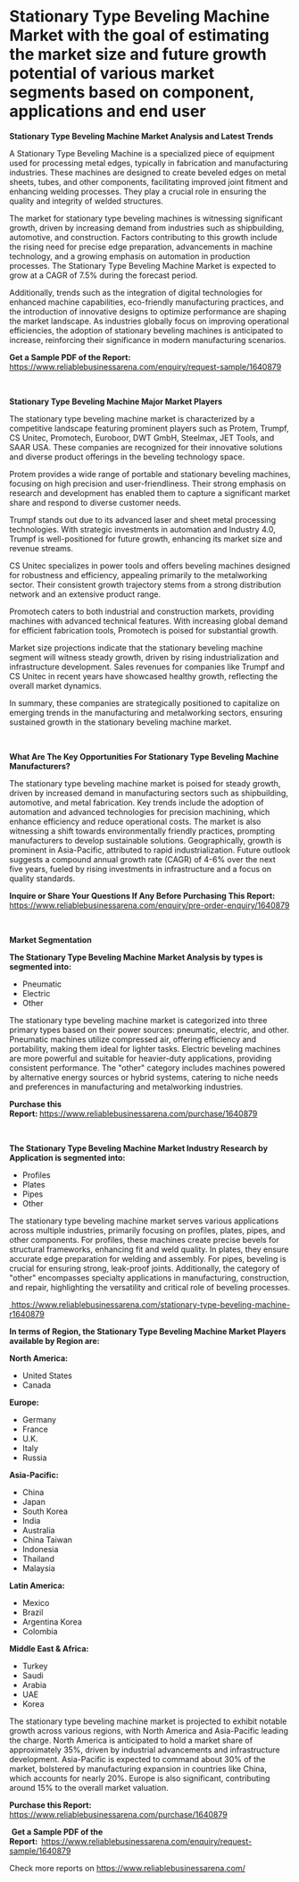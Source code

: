 <p><h1>Stationary Type Beveling Machine Market with the goal of estimating the market size and future growth potential of various market segments based on component, applications and end user</h1></p><p><strong>Stationary Type Beveling Machine Market Analysis and Latest Trends</strong></p>
<p><p>A Stationary Type Beveling Machine is a specialized piece of equipment used for processing metal edges, typically in fabrication and manufacturing industries. These machines are designed to create beveled edges on metal sheets, tubes, and other components, facilitating improved joint fitment and enhancing welding processes. They play a crucial role in ensuring the quality and integrity of welded structures.</p><p>The market for stationary type beveling machines is witnessing significant growth, driven by increasing demand from industries such as shipbuilding, automotive, and construction. Factors contributing to this growth include the rising need for precise edge preparation, advancements in machine technology, and a growing emphasis on automation in production processes. The Stationary Type Beveling Machine Market is expected to grow at a CAGR of 7.5% during the forecast period. </p><p>Additionally, trends such as the integration of digital technologies for enhanced machine capabilities, eco-friendly manufacturing practices, and the introduction of innovative designs to optimize performance are shaping the market landscape. As industries globally focus on improving operational efficiencies, the adoption of stationary beveling machines is anticipated to increase, reinforcing their significance in modern manufacturing scenarios.</p></p>
<p><strong>Get a Sample PDF of the Report:&nbsp;</strong> <a href="https://www.reliablebusinessarena.com/enquiry/request-sample/1640879?utm_campaign=2106&utm_medium=2&utm_source=Github&utm_content=ia&utm_term=27022025&utm_id=stationary-type-beveling-machine">https://www.reliablebusinessarena.com/enquiry/request-sample/1640879</a></p>
<p>&nbsp;</p>
<p><strong>Stationary Type Beveling Machine Major Market Players</strong></p>
<p><p>The stationary type beveling machine market is characterized by a competitive landscape featuring prominent players such as Protem, Trumpf, CS Unitec, Promotech, Euroboor, DWT GmbH, Steelmax, JET Tools, and SAAR USA. These companies are recognized for their innovative solutions and diverse product offerings in the beveling technology space.</p><p>Protem provides a wide range of portable and stationary beveling machines, focusing on high precision and user-friendliness. Their strong emphasis on research and development has enabled them to capture a significant market share and respond to diverse customer needs.</p><p>Trumpf stands out due to its advanced laser and sheet metal processing technologies. With strategic investments in automation and Industry 4.0, Trumpf is well-positioned for future growth, enhancing its market size and revenue streams.</p><p>CS Unitec specializes in power tools and offers beveling machines designed for robustness and efficiency, appealing primarily to the metalworking sector. Their consistent growth trajectory stems from a strong distribution network and an extensive product range.</p><p>Promotech caters to both industrial and construction markets, providing machines with advanced technical features. With increasing global demand for efficient fabrication tools, Promotech is poised for substantial growth.</p><p>Market size projections indicate that the stationary beveling machine segment will witness steady growth, driven by rising industrialization and infrastructure development. Sales revenues for companies like Trumpf and CS Unitec in recent years have showcased healthy growth, reflecting the overall market dynamics. </p><p>In summary, these companies are strategically positioned to capitalize on emerging trends in the manufacturing and metalworking sectors, ensuring sustained growth in the stationary beveling machine market.</p></p>
<p>&nbsp;</p>
<p><strong>What Are The Key Opportunities For Stationary Type Beveling Machine Manufacturers?</strong></p>
<p><p>The stationary type beveling machine market is poised for steady growth, driven by increased demand in manufacturing sectors such as shipbuilding, automotive, and metal fabrication. Key trends include the adoption of automation and advanced technologies for precision machining, which enhance efficiency and reduce operational costs. The market is also witnessing a shift towards environmentally friendly practices, prompting manufacturers to develop sustainable solutions. Geographically, growth is prominent in Asia-Pacific, attributed to rapid industrialization. Future outlook suggests a compound annual growth rate (CAGR) of 4-6% over the next five years, fueled by rising investments in infrastructure and a focus on quality standards.</p></p>
<p><strong>Inquire or Share Your Questions If Any Before Purchasing This Report:</strong> <a href="https://www.reliablebusinessarena.com/enquiry/pre-order-enquiry/1640879?utm_campaign=2106&utm_medium=2&utm_source=Github&utm_content=ia&utm_term=27022025&utm_id=stationary-type-beveling-machine">https://www.reliablebusinessarena.com/enquiry/pre-order-enquiry/1640879</a></p>
<p>&nbsp;</p>
<p><strong>Market Segmentation</strong></p>
<p><strong>The Stationary Type Beveling Machine Market Analysis by types is segmented into:</strong></p>
<p><ul><li>Pneumatic</li><li>Electric</li><li>Other</li></ul></p>
<p><p>The stationary type beveling machine market is categorized into three primary types based on their power sources: pneumatic, electric, and other. Pneumatic machines utilize compressed air, offering efficiency and portability, making them ideal for lighter tasks. Electric beveling machines are more powerful and suitable for heavier-duty applications, providing consistent performance. The "other" category includes machines powered by alternative energy sources or hybrid systems, catering to niche needs and preferences in manufacturing and metalworking industries.</p></p>
<p><strong>Purchase this Report:&nbsp;</strong><a href="https://www.reliablebusinessarena.com/purchase/1640879?utm_campaign=2106&utm_medium=2&utm_source=Github&utm_content=ia&utm_term=27022025&utm_id=stationary-type-beveling-machine">https://www.reliablebusinessarena.com/purchase/1640879</a></p>
<p>&nbsp;</p>
<p><strong>The Stationary Type Beveling Machine Market Industry Research by Application is segmented into:</strong></p>
<p><ul><li>Profiles</li><li>Plates</li><li>Pipes</li><li>Other</li></ul></p>
<p><p>The stationary type beveling machine market serves various applications across multiple industries, primarily focusing on profiles, plates, pipes, and other components. For profiles, these machines create precise bevels for structural frameworks, enhancing fit and weld quality. In plates, they ensure accurate edge preparation for welding and assembly. For pipes, beveling is crucial for ensuring strong, leak-proof joints. Additionally, the category of "other" encompasses specialty applications in manufacturing, construction, and repair, highlighting the versatility and critical role of beveling processes.</p></p>
<p><a href="https://www.reliablebusinessarena.com/stationary-type-beveling-machine-r1640879?utm_campaign=2106&utm_medium=2&utm_source=Github&utm_content=ia&utm_term=27022025&utm_id=stationary-type-beveling-machine">&nbsp;https://www.reliablebusinessarena.com/stationary-type-beveling-machine-r1640879</a></p>
<p><strong>In terms of Region, the Stationary Type Beveling Machine Market Players available by Region are:</strong></p>
<p>
    <p> <strong> North America: </strong>
        <ul>
            <li>United States</li>
            <li>Canada</li>
        </ul>
        </p> 
    <p> <strong> Europe: </strong>
        <ul>
            <li>Germany</li>
            <li>France</li>
            <li>U.K.</li>
            <li>Italy</li>
            <li>Russia</li>
        </ul>
        </p> 
    <p> <strong> Asia-Pacific: </strong>
        <ul>
            <li>China</li>
            <li>Japan</li>
            <li>South Korea</li>
            <li>India</li>
            <li>Australia</li>
            <li>China Taiwan</li>
            <li>Indonesia</li>
            <li>Thailand</li>
            <li>Malaysia</li>
        </ul>
        </p> 
    <p> <strong> Latin America: </strong>
        <ul>
            <li>Mexico</li>
            <li>Brazil</li>
            <li>Argentina Korea</li>
            <li>Colombia</li>
        </ul>
        </p> 
    <p> <strong> Middle East & Africa: </strong>
        <ul>
            <li>Turkey</li>
            <li>Saudi</li>
            <li>Arabia</li>
            <li>UAE</li>
            <li>Korea</li>
        </ul>
    </p>
    </p>
<p><p>The stationary type beveling machine market is projected to exhibit notable growth across various regions, with North America and Asia-Pacific leading the charge. North America is anticipated to hold a market share of approximately 35%, driven by industrial advancements and infrastructure development. Asia-Pacific is expected to command about 30% of the market, bolstered by manufacturing expansion in countries like China, which accounts for nearly 20%. Europe is also significant, contributing around 15% to the overall market valuation.</p></p>
<p><strong>Purchase this Report: </strong><a href="https://www.reliablebusinessarena.com/purchase/1640879?utm_campaign=2106&utm_medium=2&utm_source=Github&utm_content=ia&utm_term=27022025&utm_id=stationary-type-beveling-machine">https://www.reliablebusinessarena.com/purchase/1640879</a></p>
<p>&nbsp;<strong>Get a Sample PDF of the Report:&nbsp;&nbsp;</strong><a href="https://www.reliablebusinessarena.com/enquiry/request-sample/1640879?utm_campaign=2106&utm_medium=2&utm_source=Github&utm_content=ia&utm_term=27022025&utm_id=stationary-type-beveling-machine">https://www.reliablebusinessarena.com/enquiry/request-sample/1640879</a></p>
<p><strong></strong></p>
<p>Check more reports on <a href="https://www.reliablebusinessarena.com/?utm_campaign=2106&utm_medium=2&utm_source=Github&utm_content=ia&utm_term=27022025&utm_id=stationary-type-beveling-machine">https://www.reliablebusinessarena.com/</a></p>